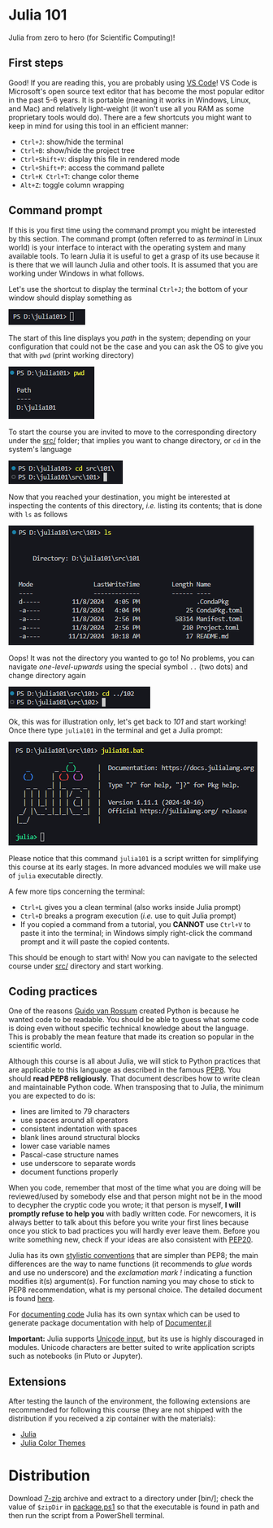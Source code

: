 # Julia 101

Julia from zero to hero (for Scientific Computing)!

## First steps

Good! If you are reading this, you are probably using [VS Code](https://code.visualstudio.com/)! VS Code is Microsoft's open source text editor that has become the most popular editor in the past 5-6 years. It is portable (meaning it works in Windows, Linux, and Mac) and relatively light-weight (it won't use all you RAM as some proprietary tools would do). There are a few shortcuts you might want to keep in mind for using this tool in an efficient manner:

- `Ctrl+J`: show/hide the terminal
- `Ctrl+B`: show/hide the project tree
- `Ctrl+Shift+V`: display this file in rendered mode
- `Ctrl+Shift+P`: access the command pallete
- `Ctrl+K Ctrl+T`: change color theme
- `Alt+Z`: toggle column wrapping

## Command prompt

If this is you first time using the command prompt you might be interested by this section. The command prompt (often referred to as *terminal* in Linux world) is your interface to interact with the operating system and many available tools. To learn Julia it is useful to get a grasp of its use because it is there that we will launch Julia and other tools. It is assumed that you are working under Windows in what follows.

Let's use the shortcut to display the terminal `Ctrl+J`; the bottom of your window should display something as

![First prompt](media/first-prompt.png)

The start of this line displays you *path* in the system; depending on your configuration that could not be the case and you can ask the OS to give you that with `pwd` (print working directory)

![Where am I?](media/where-am-i.png)

To start the course you are invited to move to the corresponding directory under the [src/](src/) folder; that implies you want to change directory, or `cd` in the system's language

![Change directory](media/change-directory.png)

Now that you reached your destination, you might be interested at inspecting the contents of this directory, *i.e.* listing its contents; that is done with `ls` as follows

![Listing contents](media/listing-contents.png)

Oops! It was not the directory you wanted to go to! No problems, you can navigate *one-level-upwards* using the special symbol `..` (two dots) and change directory again

![Moving upwards](media/moving-upwards.png)

Ok, this was for illustration only, let's get back to *101* and start working! Once there type `julia101` in the terminal and get a Julia prompt:

![Launching Julia](media/launching-julia.png)

Please notice that this command `julia101` is a script written for simplifying this course at its early stages. In more advanced modules we will make use of `julia` executable directly.

A few more tips concerning the terminal:

- `Ctrl+L` gives you a clean terminal (also works inside Julia prompt)
- `Ctrl+D` breaks a program execution (*i.e.* use to quit Julia prompt)
- If you copied a command from a tutorial, you **CANNOT** use `Ctrl+V` to paste it into the terminal; in Windows simply right-click the command prompt and it will paste the copied contents.

This should be enough to start with! Now you can navigate to the selected course under [src/](src/) directory and start working.

## Coding practices

One of the reasons [Guido van Rossum](https://en.wikipedia.org/wiki/Guido_van_Rossum) created Python is because he wanted code to be readable. You should be able to guess what some code is doing even without specific technical knowledge about the language. This is probably the mean feature that made its creation so popular in the scientific world.

Although this course is all about Julia, we will stick to Python practices that are applicable to this language as described in the famous [PEP8](https://peps.python.org/pep-0008/). You should **read PEP8 religiously**. That document describes how to write clean and maintainable Python code. When transposing that to Julia, the minimum you are expected to do is:

- lines are limited to 79 characters
- use spaces around all operators
- consistent indentation with spaces
- blank lines around structural blocks
- lower case variable names
- Pascal-case structure names
- use underscore to separate words
- document functions properly

When you code, remember that most of the time what you are doing will be reviewed/used by somebody else and that person might not be in the mood to decypher the cryptic code you wrote; it that person is myself, **I will promptly refuse to help you** with badly written code. For newcomers, it is always better to talk about this before you write your first lines because once you stick to bad practices you will hardly ever leave them. Before you write something new, check if your ideas are also consistent with [PEP20](https://peps.python.org/pep-0020/).

Julia has its own [stylistic conventions](https://docs.julialang.org/en/v1/manual/variables/#Stylistic-Conventions) that are simpler than PEP8; the main differences are the way to name functions (it recommends to *glue* words and use no underscore) and the *exclamation mark !* indicating a function modifies it(s) argument(s). For function naming you may chose to stick to PEP8 recommendation, what is my personal choice. The detailed document is found [here](https://docs.julialang.org/en/v1/manual/style-guide/).

For [documenting code](https://docs.julialang.org/en/v1/manual/documentation/#Syntax-Guide) Julia has its own syntax which can be used to generate package documentation with help of [Documenter.jl](https://documenter.juliadocs.org/stable/)

**Important:** Julia supports [Unicode input](https://docs.julialang.org/en/v1/manual/unicode-input/), but its use is highly discouraged in modules. Unicode characters are better suited to write application scripts such as notebooks (in Pluto or Jupyter).

## Extensions

After testing the launch of the environment, the following extensions are recommended for following this course (they are not shipped with the distribution if you received a zip container with the materials):

- [Julia](https://github.com/julia-vscode/julia-vscode)
- [Julia Color Themes](https://github.com/CameronBieganek/julia-color-themes)

# Distribution

Download [7-zip](https://7-zip.org/download.html) archive and extract to a directory under [bin/]; check the value of `$zipDir` in [package.ps1](package.ps1) so that the executable is found in path and then run the script from a PowerShell terminal.

